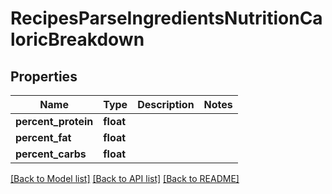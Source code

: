# RecipesParseIngredientsNutritionCaloricBreakdown

## Properties
Name | Type | Description | Notes
------------ | ------------- | ------------- | -------------
**percent_protein** | **float** |  | 
**percent_fat** | **float** |  | 
**percent_carbs** | **float** |  | 

[[Back to Model list]](../README.md#documentation-for-models) [[Back to API list]](../README.md#documentation-for-api-endpoints) [[Back to README]](../README.md)


